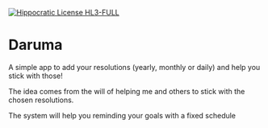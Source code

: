 [![Hippocratic License HL3-FULL](https://img.shields.io/static/v1?label=Hippocratic%20License&message=HL3-FULL&labelColor=5e2751&color=bc8c3d)](https://firstdonoharm.dev/version/3/0/full.html)

# Daruma

A simple app to add your resolutions (yearly, monthly or daily) and help you stick with those!

The idea comes from the will of helping me and others to stick with the chosen resolutions.

The system will help you reminding your goals with a fixed schedule
